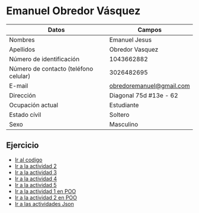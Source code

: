 # Emanuel Obredor Vásquez
  
|Datos|Campos|
|-----|-----|
|Nombres|Emanuel Jesus|  
|Apellidos|Obredor Vasquez|  
|Número de identificación|1043662882|
|Número de contacto (teléfono celular)|3026482695|
|E-mail|obredoremanuel@gmail.com|
|Dirección|Diagonal 75d #13e - 62|
|Ocupación actual|Estudiante|
|Estado cívil|Soltero|
|Sexo|Masculino|  

## Ejercicio 
- [Ir al codigo](/Emanuel_Obredor/Actividad_1/Codigo.md)  
- [Ir a la actividad 2](/Emanuel_Obredor/Actividad_2//)  
- [Ir a la actividad 3](/Emanuel_Obredor/Actividad_3/)  
- [Ir a la actividad 4](/Emanuel_Obredor/Actividad_4/)  
- [Ir a la actividad 5](/Emanuel_Obredor/Actividad_5/)  
- [Ir a la actividad 1 en POO](/Emanuel_Obredor/Actividad1_herencia/C%C3%B3digo_herencia.md)
- [Ir a la actividad 2 en POO](/Emanuel_Obredor/Actividad1_herencia/C%C3%B3digo_herencia2.md)
- [Ir a las actividades Json](/Emanuel_Obredor/ActividadJson/)